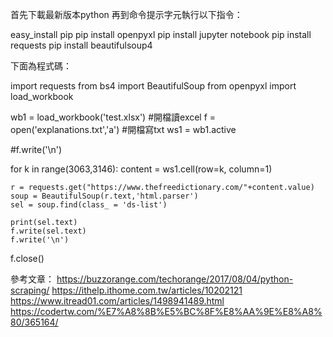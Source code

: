 首先下載最新版本python
再到命令提示字元執行以下指令：

easy_install pip
pip install openpyxl
pip install jupyter notebook
pip install requests
pip install beautifulsoup4

下面為程式碼：

import requests
from bs4 import BeautifulSoup
from openpyxl import load_workbook

wb1 = load_workbook('test.xlsx')	#開檔讀excel
f = open('explanations.txt','a')	#開檔寫txt
ws1 = wb1.active 

#f.write('\n')

for k in range(3063,3146):
    content = ws1.cell(row=k, column=1)

    r = requests.get("https://www.thefreedictionary.com/"+content.value) 
    soup = BeautifulSoup(r.text,'html.parser') 
    sel = soup.find(class_ = 'ds-list')
    
    print(sel.text)
    f.write(sel.text)
    f.write('\n')
    
f.close()

參考文章：
https://buzzorange.com/techorange/2017/08/04/python-scraping/
https://ithelp.ithome.com.tw/articles/10202121
https://www.itread01.com/articles/1498941489.html
https://codertw.com/%E7%A8%8B%E5%BC%8F%E8%AA%9E%E8%A8%80/365164/
